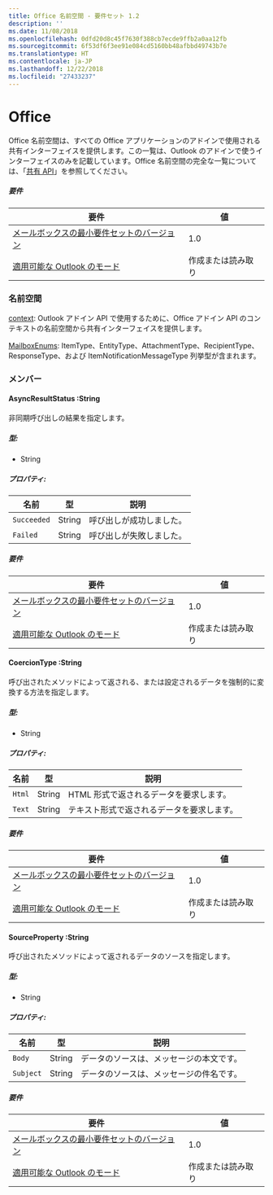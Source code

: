 ```yaml
---
title: Office 名前空間 - 要件セット 1.2
description: ''
ms.date: 11/08/2018
ms.openlocfilehash: 0dfd20d8c45f7630f388cb7ecde9ffb2a0aa12fb
ms.sourcegitcommit: 6f53df6f3ee91e084cd5160bb48afbbd49743b7e
ms.translationtype: HT
ms.contentlocale: ja-JP
ms.lasthandoff: 12/22/2018
ms.locfileid: "27433237"
---
```

# <a name="office"></a>Office

Office 名前空間は、すべての Office アプリケーションのアドインで使用される共有インターフェイスを提供します。この一覧は、Outlook のアドインで使うインターフェイスのみを記載しています。Office 名前空間の完全な一覧については、「[共有 API](/javascript/api/office)」を参照してください。

##### <a name="requirements"></a>要件

|要件| 値|
|---|---|
|[メールボックスの最小要件セットのバージョン](/office/dev/add-ins/reference/requirement-sets/outlook-api-requirement-sets)| 1.0|
|[適用可能な Outlook のモード](https://docs.microsoft.com/outlook/add-ins/#extension-points)| 作成または読み取り|

### <a name="namespaces"></a>名前空間

[context](office.context.md): Outlook アドイン API で使用するために、Office アドイン API のコンテキストの名前空間から共有インターフェイスを提供します。

[MailboxEnums](/javascript/api/outlook/office.mailboxenums.attachmenttype): ItemType、EntityType、AttachmentType、RecipientType、ResponseType、および ItemNotificationMessageType 列挙型が含まれます。

### <a name="members"></a>メンバー

####  <a name="asyncresultstatus-string"></a>AsyncResultStatus :String

非同期呼び出しの結果を指定します。

##### <a name="type"></a>型:

*   String

##### <a name="properties"></a>プロパティ:

|名前| 型| 説明|
|---|---|---|
|`Succeeded`| String|呼び出しが成功しました。|
|`Failed`| String|呼び出しが失敗しました。|

##### <a name="requirements"></a>要件

|要件| 値|
|---|---|
|[メールボックスの最小要件セットのバージョン](/office/dev/add-ins/reference/requirement-sets/outlook-api-requirement-sets)| 1.0|
|[適用可能な Outlook のモード](https://docs.microsoft.com/outlook/add-ins/#extension-points)| 作成または読み取り|
####  <a name="coerciontype-string"></a>CoercionType :String

呼び出されたメソッドによって返される、または設定されるデータを強制的に変換する方法を指定します。

##### <a name="type"></a>型:

*   String

##### <a name="properties"></a>プロパティ:

|名前| 型| 説明|
|---|---|---|
|`Html`| String|HTML 形式で返されるデータを要求します。|
|`Text`| String|テキスト形式で返されるデータを要求します。|

##### <a name="requirements"></a>要件

|要件| 値|
|---|---|
|[メールボックスの最小要件セットのバージョン](/office/dev/add-ins/reference/requirement-sets/outlook-api-requirement-sets)| 1.0|
|[適用可能な Outlook のモード](https://docs.microsoft.com/outlook/add-ins/#extension-points)| 作成または読み取り|
####  <a name="sourceproperty-string"></a>SourceProperty :String

呼び出されたメソッドによって返されるデータのソースを指定します。

##### <a name="type"></a>型:

*   String

##### <a name="properties"></a>プロパティ:

|名前| 型| 説明|
|---|---|---|
|`Body`| String|データのソースは、メッセージの本文です。|
|`Subject`| String|データのソースは、メッセージの件名です。|

##### <a name="requirements"></a>要件

|要件| 値|
|---|---|
|[メールボックスの最小要件セットのバージョン](/office/dev/add-ins/reference/requirement-sets/outlook-api-requirement-sets)| 1.0|
|[適用可能な Outlook のモード](https://docs.microsoft.com/outlook/add-ins/#extension-points)| 作成または読み取り|